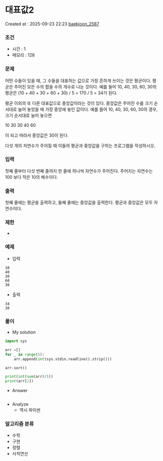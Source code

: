 # 대표값2
Created at : 2025-09-23 22:23
[baekjoon_2587](https://www.acmicpc.net/problem/2587)
### 조건
- 시간 : 1
- 메모리 : 128
### 문제
어떤 수들이 있을 때, 그 수들을 대표하는 값으로 가장 흔하게 쓰이는 것은 평균이다. 평균은 주어진 모든 수의 합을 수의 개수로 나눈 것이다. 예를 들어 10, 40, 30, 60, 30의 평균은 (10 + 40 + 30 + 60 + 30) / 5 = 170 / 5 = 34가 된다.

평균 이외의 또 다른 대표값으로 중앙값이라는 것이 있다. 중앙값은 주어진 수를 크기 순서대로 늘어 놓았을 때 가장 중앙에 놓인 값이다. 예를 들어 10, 40, 30, 60, 30의 경우, 크기 순서대로 늘어 놓으면

10 30 30 40 60

이 되고 따라서 중앙값은 30이 된다.

다섯 개의 자연수가 주어질 때 이들의 평균과 중앙값을 구하는 프로그램을 작성하시오.
### 입력
첫째 줄부터 다섯 번째 줄까지 한 줄에 하나씩 자연수가 주어진다. 주어지는 자연수는 100 보다 작은 10의 배수이다.
### 출력
첫째 줄에는 평균을 출력하고, 둘째 줄에는 중앙값을 출력한다. 평균과 중앙값은 모두 자연수이다.
### 제한
- 
### 예제
- 입력
```
10
40
30
60
30
```
- 출력
```
34
30
``` 

### 풀이
- My solution
```python
import sys

arr =[]
for _ in range(5):
    arr.append(int(sys.stdin.readline().strip()))

arr.sort()

print(int(sum(arr)/5))
print(arr[2])

```

- Answer
```python

```

- Analyze
	- 역시 파이썬
### 알고리즘 분류
- 수학
- 구현
- 정렬
- 사칙연산